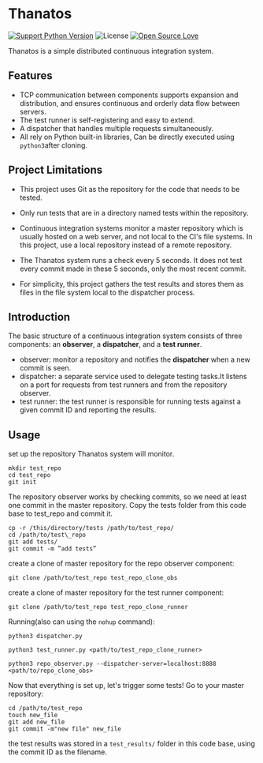 Thanatos
========
[![Support Python Version](https://img.shields.io/badge/Python-3.5|3.6-brightgreen.svg)](https://www.python.org/)
![License](https://img.shields.io/badge/License-MIT-blue.svg)
[![Open Source Love](https://badges.frapsoft.com/os/v1/open-source.svg?v=103)](https://github.com/ellerbrock/open-source-badges/)


Thanatos is a simple distributed continuous integration system.

## Features
* TCP communication between components supports expansion and distribution, and ensures continuous and orderly data flow between servers.
* The test runner is self-registering and easy to extend.
* A dispatcher that handles multiple requests simultaneously.
* All rely on Python built-in libraries, Can be directly executed using `python3`after cloning.


## Project Limitations
* This project uses Git as the repository for the code that needs to be tested.

* Only run tests that are in a directory named tests within the repository.

* Continuous integration systems monitor a master repository which is usually hosted on a web server, and not local to the CI's file systems. In this project, use a local repository instead of a remote repository.

* The Thanatos system runs a check every 5 seconds. It does not test every commit made in these 5 seconds, only the most recent commit.

* For simplicity, this project gathers the test results and stores them as files in the file system local to the dispatcher process.

## Introduction
The basic structure of a continuous integration system consists of three components: an **observer**, a **dispatcher**, and a **test runner**.

* observer: monitor a repository and notifies the **dispatcher** when a new commit is seen.
* dispatcher: a separate service used to delegate testing tasks.It listens on a port for requests from test runners and from the repository observer.
* test runner: the test runner is responsible for running tests against a given commit ID and reporting the results.


## Usage
set up the repository Thanatos system will monitor.
```text
mkdir test_repo
cd test_repo
git init
```

The repository observer works by checking commits, so we need at least one commit in the master repository.
Copy the tests folder from this code base to test_repo and commit it.
```text
cp -r /this/directory/tests /path/to/test_repo/ 
cd /path/to/test\_repo 
git add tests/ 
git commit -m ”add tests”
```

create a clone of master repository for the repo observer component:
```text
git clone /path/to/test_repo test_repo_clone_obs
```

create a clone of master repository for the test runner component:
```text
git clone /path/to/test_repo test_repo_clone_runner
```

Running(also can using the `nohup` command):
```text
python3 dispatcher.py

python3 test_runner.py <path/to/test_repo_clone_runner>

python3 repo_observer.py --dispatcher-server=localhost:8888 <path/to/repo_clone_obs>

```
Now that everything is set up, let's trigger some tests! Go to your master repository:
```text
cd /path/to/test_repo
touch new_file
git add new_file
git commit -m"new file" new_file

```
the test results was stored in a `test_results/` folder in this code base, using the commit ID as the filename.
